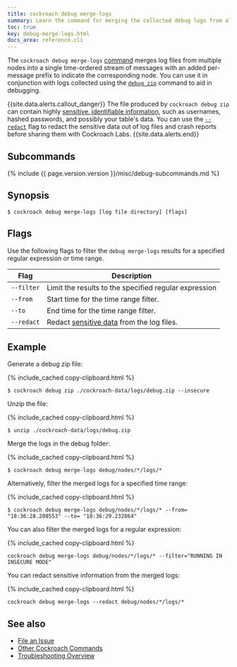 ```yaml
---
title: cockroach debug merge-logs
summary: Learn the command for merging the collected debug logs from all nodes in your cluster.
toc: true
key: debug-merge-logs.html
docs_area: reference.cli
---
```


The `cockroach debug merge-logs` [command](cockroach-commands.html) merges log files from multiple nodes into a single time-ordered stream of messages with an added per-message prefix to indicate the corresponding node. You can use it in conjunction with logs collected using the [`debug zip`](cockroach-debug-zip.html) command to aid in debugging.

{{site.data.alerts.callout_danger}}
The file produced by `cockroach debug zip` can contain highly [sensitive, identifiable information](configure-logs.html#redact-logs), such as usernames, hashed passwords, and possibly your table's data. You can use the [`--redact`](#example) flag to redact the sensitive data out of log files and crash reports before sharing them with Cockroach Labs.
{{site.data.alerts.end}}

## Subcommands

{% include {{ page.version.version }}/misc/debug-subcommands.md %}

## Synopsis

~~~ shell
$ cockroach debug merge-logs [log file directory] [flags]
~~~

## Flags

Use the following flags to filter the `debug merge-logs` results for a specified regular expression or time range.

Flag | Description
-----|-----------
`--filter` | Limit the results to the specified regular expression
`--from` | Start time for the time range filter.
`--to` | End time for the time range filter.
`--redact` | Redact [sensitive data](configure-logs.html#redact-logs) from the log files.

## Example

Generate a debug zip file:

{% include_cached copy-clipboard.html %}
~~~ shell
$ cockroach debug zip ./cockroach-data/logs/debug.zip --insecure
~~~

Unzip the file:

{% include_cached copy-clipboard.html %}
~~~ shell
$ unzip ./cockroach-data/logs/debug.zip
~~~

Merge the logs in the debug folder:

{% include_cached copy-clipboard.html %}
~~~ shell
$ cockroach debug merge-logs debug/nodes/*/logs/*
~~~

Alternatively, filter the merged logs for a specified time range:

{% include_cached copy-clipboard.html %}
~~~ shell
$ cockroach debug merge-logs debug/nodes/*/logs/* --from= "18:36:28.208553" --to= "18:36:29.232864"
~~~

You can also filter the merged logs for a regular expression:

{% include_cached copy-clipboard.html %}
~~~ shell
cockroach debug merge-logs debug/nodes/*/logs/* --filter="RUNNING IN INSECURE MODE"
~~~

You can redact sensitive information from the merged logs:

{% include_cached copy-clipboard.html %}
~~~ shell
cockroach debug merge-logs --redact debug/nodes/*/logs/*
~~~

## See also

- [File an Issue](file-an-issue.html)
- [Other Cockroach Commands](cockroach-commands.html)
- [Troubleshooting Overview](troubleshooting-overview.html)
